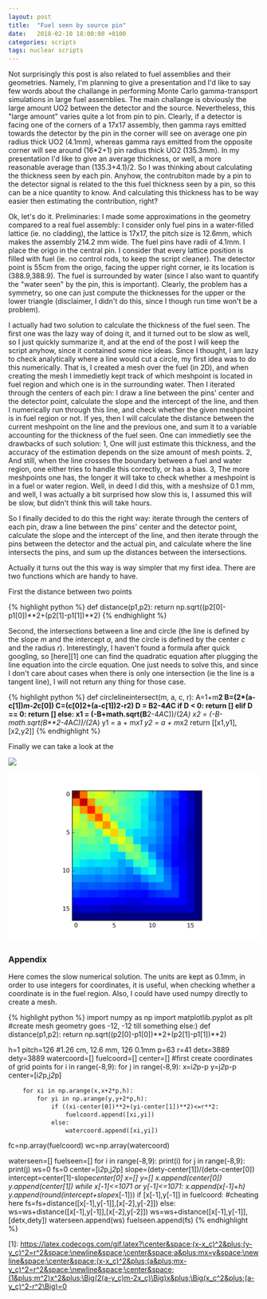 ```yaml
---
layout: post
title:  "Fuel seen by source pin"
date:   2018-02-10 18:00:00 +0100
categories: scripts
tags: nuclear scripts
---
```


Not surprisingly this post is also related to fuel assemblies and their geometries. Namely, I'm planning to give a presentation and I'd like to say few words about the challange in performing Monte Carlo gamma-transport simulations in large fuel assemblies. The main challange is obviously the large amount UO2 between the detector and the source. Nevertheless, this "large amount" varies quite a lot from pin to pin. Clearly, if a detector is facing one of the corners of a 17x17 assembly, then gamma rays emitted towards the detector by the pin in the corner will see on average one pin radius thick UO2 (4.1mm), whereas gamma rays emitted from the opposite corner will see around (16*2+1) pin radius thick UO2 (135.3mm). In my presentation I'd like to give an average thickness, or well, a more reasonable average than (135.3+4.1)/2. So I was thinking about calculating the thickness seen by each pin. Anyhow, the contrubiton made by a pin to the detector signal is related to the this fuel thickness seen by a pin, so this can be a nice quantity to know. And calculating this thickness has to be way easier then estimating the contribution, right?



Ok, let's do it. Preliminaries: I made some approximations in the geometry compared to a real fuel assembly: I consider only fuel pins in a water-filled lattice (ie. no cladding), the lattice is 17x17, the pitch size is 12.6mm, which makes the assembly 214.2 mm wide. The fuel pins have radii of 4.1mm. I place the origo in the central pin. I consider that every lattice position is filled with fuel (ie. no control rods, to keep the script cleaner). The detector point is 55cm from the origo, facing the upper right corner, ie its location is (388.9,388.9). The fuel is surrounded by water (since I also want to quantify the "water seen" by the pin, this is important). Clearly, the problem has a symmetry, so one can just compute the thicknesses for the upper or the lower triangle (disclaimer, I didn't do this, since I though run time won't be a problem).

I actually had two solution to calculate the thickness of the fuel seen. The first one was the lazy way of doing it, and it turned out to be slow as well, so I just quickly summarize it, and at the end of the post I will keep the script anyhow, since it contained some nice ideas. Since I thought, I am lazy to check analytically where a line would cut a circle, my first idea was to do this numerically. That is, I created a mesh over the fuel (in 2D), and when creating the mesh I immedietly kept track of which meshpoint is located in fuel region and which one is in the surrounding water. Then I iterated through the centers of each pin: I draw a line between the pins' center and the detector point, calculate the slope and the intercept of the line, and then I numerically run through this line, and check whether the given meshpoint is in fuel region or not. If yes, then I will calculate the distance between the current meshpoint on the line and the previous one, and sum it to a variable accounting for the thickness of the fuel seen. One can immedietly see the drawbacks of such solution: 1, One will just estimate this thickness, and the accuracy of the estimation depends on the size amount of mesh points. 2, And still, when the line crosses the boundary between a fuel and water region, one either tries to handle this correctly, or has a bias. 3, The more meshpoints one has, the longer it will take to check whether a meshpoint is in a fuel or water region. Well, in deed I did this, with a meshsize of 0.1 mm, and well, I was actually a bit surprised how slow this is, I assumed this will be slow, but didn't think this will take hours.

So I finally decided to do this the right way: iterate through the centers of each pin, draw a line between the pins' center and the detector point, calculate the slope and the intercept of the line, and then iterate through the pins between the detector and the actual pin, and calculate where the line intersects the pins, and sum up the distances between the intersections.

Actually it turns out the this way is way simpler that my first idea. There are two functions which are handy to have.

First the distance between two points

{% highlight python %}
def distance(p1,p2):
    return np.sqrt((p2[0]-p1[0])**2+(p2[1]-p1[1])**2)
{% endhighlight %}

Second, the intersections between a line and circle (the line is defined by the slope _m_ and the intercept _a_, and the circle is defined by the center _c_ and the radius _r_). Interestingly, I haven't found a formula after quick googling, so [here][1] one can find the quadratic equation after plugging the line equation into the circle equation. One just needs to solve this, and since I don't care about cases when there is only one intersection (ie the line is a tangent line), I will not return any thing for those case.

{% highlight python %}
def circlelineintersect(m, a, c, r):
    A=1+m**2
    B=(2*(a-c[1])*m-2*c[0])
    C=(c[0]**2+(a-c[1])**2-r**2)
    D = B**2-4*A*C
    if D < 0:
        return []
    elif D == 0:
        return []
    else:
        x1 = (-B+math.sqrt(B**2-4*A*C))/(2*A)
        x2 = (-B-math.sqrt(B**2-4*A*C))/(2*A)
        y1 = a + m*x1
        y2 = a + m*x2
        return [[x1,y1],[x2,y2]]
{% endhighlight %}

Finally we can take a look at the

![]({{https://github.com/ezsolti/ezsolti.github.io/blob/master/_posts/images/thicknessseenby.png}})

![alt text][fuel]

### Appendix

Here comes the slow numerical solution. The units are kept as 0.1mm, in order to use integers for coordinates, it is useful, when checking whether a coordinate is in the fuel region. Also, I could have used numpy directly to create a mesh.

{% highlight python %}
import numpy as np
import matplotlib.pyplot as plt
#create mesh geometry goes -12, -12 till something else:)
def distance(p1,p2):
    return np.sqrt((p2[0]-p1[0])**2+(p2[1]-p1[1])**2)
    
h=1
pitch=126  #1.26 cm, 12.6 mm, 126 0.1mm
p=63
r=41
detx=3889
dety=3889
watercoord=[]
fuelcoord=[]
center=[]
#first create coordinates of grid points
for i in range(-8,9):
    for j in range(-8,9):
        x=i*2*p-p
        y=j*2*p-p
        center=[i*2*p,j*2*p]
        
        for xi in np.arange(x,x+2*p,h):
            for yi in np.arange(y,y+2*p,h):
                if ((xi-center[0])**2+(yi-center[1])**2)<=r**2:
                    fuelcoord.append([xi,yi])
                else:
                    watercoord.append([xi,yi])
fc=np.array(fuelcoord)
wc=np.array(watercoord)


waterseen=[]
fuelseen=[]
for i in range(-8,9):
    print(i)
    for j in range(-8,9):
        print(j)
        ws=0
        fs=0
        center=[i*2*p,j*2*p]
        slope=(dety-center[1])/(detx-center[0])
        intercept=center[1]-slope*center[0]
        x=[]
        y=[]
        x.append(center[0])
        y.append(center[1])
        while x[-1]<=1071 or y[-1]<=1071:
            x.append(x[-1]+h)
            y.append(round(intercept+slope*x[-1]))
            if [x[-1],y[-1]] in fuelcoord:  #cheating here
                fs=fs+distance([x[-1],y[-1]],[x[-2],y[-2]])
            else:
                ws=ws+distance([x[-1],y[-1]],[x[-2],y[-2]])
        ws=ws+distance([x[-1],y[-1]],[detx,dety])
        waterseen.append(ws)
        fuelseen.append(fs)
{% endhighlight %}

[1]: https://latex.codecogs.com/gif.latex?\center&space;(x-x_c)^2&plus;(y-y_c)^2=r^2&space;\newline&space;\center&space;a&plus;mx=y&space;\newline&space;\center&space;(x-x_c)^2&plus;(a&plus;mx-y_c)^2=r^2&space;\newline&space;\center&space;(1&plus;m^2)x^2&plus;\Big(2(a-y_c)m-2x_c)\Big)x&plus;\Big(x_c^2&plus;(a-y_c)^2-r^2\Big)=0

[fuel]: https://github.com/ezsolti/ezsolti.github.io/blob/master/_posts/images/thicknessseenby.png "thickness seen by pins"



